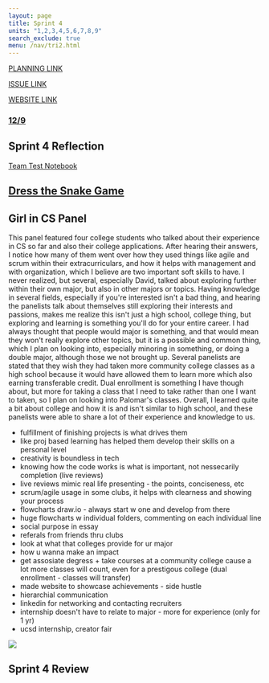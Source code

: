 ```yaml
---
layout: page
title: Sprint 4
units: "1,2,3,4,5,6,7,8,9"
search_exclude: true
menu: /nav/tri2.html
---
```


[PLANNING LINK](https://docs.google.com/document/d/1MTAlU9yZtUScLQAipfw7U9pGMIMOpKt-hNyves01jMY/edit?tab=t.0)

[ISSUE LINK]()

[WEBSITE LINK]()

### <a href="{{site.baseurl}}/flaskinjupyter/">12/9</a>

 
## Sprint 4 Reflection
<a href="{{site.baseurl}}/notebooks/tri_2/chatroom/">Team Test Notebook</a>

## [Dress the Snake Game](/katherine_2025/snake/)

## Girl in CS Panel
This panel featured four college students who talked about their experience in CS so far and also their college applications. After hearing their answers, I notice how many of them went over how they used things like agile and scrum within their extracurriculars, and how it helps with management and with organization, which I believe are two important soft skills to have. I never realized, but several, especially David, talked about exploring further within their own major, but also in other majors or topics. Having knowledge in several fields, especially if you're interested isn't a bad thing, and hearing the panelists talk about themselves still exploring their interests and passions, makes me realize this isn't just a high school, college thing, but exploring and learning is something you'll do for your entire career. I had always thought that people would major is something, and that would mean they won't really explore other topics, but it is a possible and common thing, which I plan on looking into, especially minoring in something, or doing a double major, although those we not brought up. Several panelists are stated that they wish they had taken more community college classes as a high school because it would have allowed them to learn more which also earning transferable credit. Dual enrollment is something I have though about, but more for taking a class that I need to take rather than one I want to taken, so I plan on looking into Palomar's classes. Overall, I learned quite a bit about college and how it is and isn't similar to high school, and these panelists were able to share a lot of their experience and knowledge to us. 

- fulfillment of finishing projects is what drives them
- like proj based learning has helped them develop their skills on a personal level
- creativity is boundless in tech
- knowing how the code works is what is important, not nessecarily completion (live reviews)
- live reviews mimic real life presenting - the points, conciseness, etc
- scrum/agile usage in some clubs, it helps with clearness and showing your process 
- flowcharts draw.io - always start w one and develop from there
- huge flowcharts w individual folders, commenting on each individual line 
- social purpose in essay
- referals from friends thru clubs
- look at what that colleges provide for ur major
- how u wanna make an impact
- get assosiate degress + take courses at a community college cause a lot more classes will count, even for a prestigous college (dual enrollment - classes will transfer)
- made website to showcase achievements - side hustle
- hierarchial communication 
- linkedin for networking and contacting recruiters 
- internship doesn't have to relate to major - more for experience (only for 1 yr)
- ucsd internship, creator fair 

<img src="{{site.baseurl}}/images/IMG_1258.png"> 


## Sprint 4 Review